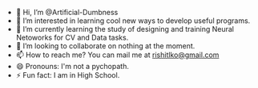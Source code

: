 - 👋 Hi, I’m @Artificial-Dumbness
- 👀 I’m interested in learning cool new ways to develop useful programs.
- 🌱 I’m currently learning the study of designing and training Neural Netoworks for CV and Data tasks.
- 💞️ I’m looking to collaborate on nothing at the moment.
- 📫 How to reach me? You can mail me at rishitlko@gmail.com
- 😄 Pronouns: I'm not a pychopath.
- ⚡ Fun fact: I am in High School.

<!---
Artificial-Dumbness/Artificial-Dumbness is a ✨ special ✨ repository because its `README.md` (this file) appears on your GitHub profile.
You can click the Preview link to take a look at your changes.
--->
